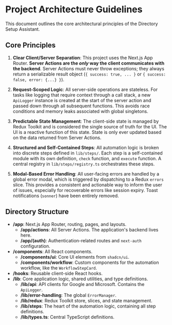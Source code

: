 # Project Architecture Guidelines

This document outlines the core architectural principles of the Directory Setup Assistant.

## Core Principles

1. **Clear Client/Server Separation**: This project uses the Next.js App Router. **Server Actions are the _only_ way the client communicates with the backend**. Server Actions must never throw exceptions; they always return a serializable result object (`{ success: true, ... }` or `{ success: false, error: {...} }`).

2. **Request-Scoped Logic**: All server-side operations are stateless. For tasks like logging that require context through a call stack, a new `ApiLogger` instance is created at the start of the server action and passed down through all subsequent functions. This avoids race conditions and memory leaks associated with global singletons.

3. **Predictable State Management**: The client-side state is managed by Redux Toolkit and is considered the single source of truth for the UI. The UI is a reactive function of this state. State is only ever updated based on the data returned from Server Actions.

4. **Structured and Self-Contained Steps**: All automation logic is broken into discrete steps defined in `lib/steps/`. Each step is a self-contained module with its own definition, `check` function, and `execute` function. A central registry in `lib/steps/registry.ts` orchestrates these steps.

5. **Modal-Based Error Handling**: All user-facing errors are handled by a global error modal, which is triggered by dispatching to a Redux `errors` slice. This provides a consistent and actionable way to inform the user of issues, especially for recoverable errors like session expiry. Toast notifications (`sonner`) have been entirely removed.

## Directory Structure

- **/app**: Next.js App Router, routing, pages, and layouts.
  - **/app/actions**: All Server Actions. The application's backend lives here.
  - **/app/(auth)**: Authentication-related routes and `next-auth` configuration.
- **/components**: All React components.
  - **/components/ui**: Core UI elements from `shadcn/ui`.
  - **/components/workflow**: Custom components for the automation workflow, like the `WorkflowStepCard`.
- **/hooks**: Reusable client-side React hooks.
- **/lib**: Core application logic, shared utilities, and type definitions.
  - **/lib/api**: API clients for Google and Microsoft. Contains the `ApiLogger`.
  - **/lib/error-handling**: The global `ErrorManager`.
  - **/lib/redux**: Redux Toolkit store, slices, and state management.
  - **/lib/steps**: The heart of the automation logic, containing all step definitions.
  - **/lib/types.ts**: Central TypeScript definitions.
